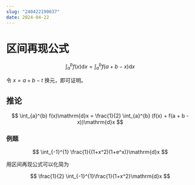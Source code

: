 ```yaml
---
slug: "240422190037"
date: 2024-04-22
---
```


# 区间再现公式

$$
\int_{a}^{b} f(x)\mathrm{d}x = \int_{a}^{b} f(a + b - x)\mathrm{d}x
$$

令 $x = a + b - t$ 换元，即可证明。

## 推论

$$
\int_{a}^{b} f(x)\mathrm{d}x = \frac{1}{2} \int_{a}^{b} (f(x) + f(a + b - x))\mathrm{d}x
$$

### 例题

$$
\int_{-1}^{1} \frac{1}{(1+x^2)(1+e^x)}\mathrm{d}x
$$

用区间再现公式可以化简为

$$
\frac{1}{2} \int_{-1}^{1}\frac{1}{1+x^2}\mathrm{d}x
$$
